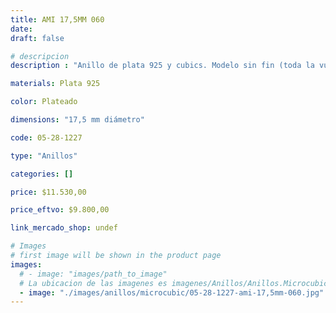```yaml
---
title: AMI 17,5MM 060
date: 
draft: false

# descripcion
description : "Anillo de plata 925 y cubics. Modelo sin fin (toda la vuelta completa del anillo con cubics). Espectacular!"

materials: Plata 925

color: Plateado

dimensions: "17,5 mm diámetro"

code: 05-28-1227

type: "Anillos"

categories: []

price: $11.530,00

price_eftvo: $9.800,00

link_mercado_shop: undef

# Images
# first image will be shown in the product page
images:
  # - image: "images/path_to_image"
  # La ubicacion de las imagenes es imagenes/Anillos/Anillos.Microcubic/05-28-1227-ami-17,5mm-060
  - image: "./images/anillos/microcubic/05-28-1227-ami-17,5mm-060.jpg"
---
```

